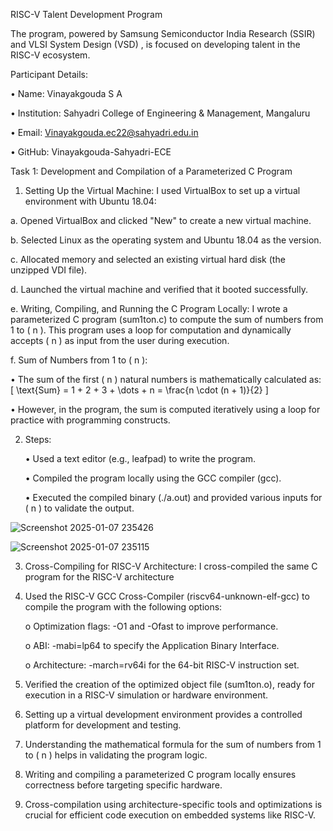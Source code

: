RISC-V Talent Development Program

The program, powered by Samsung Semiconductor India Research (SSIR) and VLSI System Design (VSD) , is focused on developing talent in the RISC-V ecosystem.

Participant Details:

•	Name: Vinayakgouda S A

•	Institution: Sahyadri College of Engineering & Management, Mangaluru

•	Email: Vinayakgouda.ec22@sahyadri.edu.in

•	GitHub: Vinayakgouda-Sahyadri-ECE

Task 1: Development and Compilation of a Parameterized C Program

1.	Setting Up the Virtual Machine: I used VirtualBox to set up a virtual environment with Ubuntu 18.04:
	
a.	Opened VirtualBox and clicked "New" to create a new virtual machine.
	
b.	Selected Linux as the operating system and Ubuntu 18.04 as the version.
	
c.	Allocated memory and selected an existing virtual hard disk (the unzipped VDI file).
	
d.	Launched the virtual machine and verified that it booted successfully.
	
e.	Writing, Compiling, and Running the C Program Locally: I wrote a parameterized C program (sum1ton.c) to compute the sum of numbers from 1 to ( n ). This program uses a loop for computation and dynamically accepts ( n ) as input from the user during execution.
	
f.	Sum of Numbers from 1 to ( n ):
	
•	The sum of the first ( n ) natural numbers is mathematically calculated as: [ \text{Sum} = 1 + 2 + 3 + \dots + n = \frac{n \cdot (n + 1)}{2} ]

•	However, in the program, the sum is computed iteratively using a loop for practice with programming constructs.

2.	Steps:

    • Used a text editor (e.g., leafpad) to write the program.

    • Compiled the program locally using the GCC compiler (gcc).

    • Executed the compiled binary (./a.out) and provided various inputs for ( n ) to validate the output.

![Screenshot 2025-01-07 235426](https://github.com/user-attachments/assets/87ba8b60-d10c-4ac6-8399-fbf93f03cc53)


![Screenshot 2025-01-07 235115](https://github.com/user-attachments/assets/e1224d92-38e7-4285-b3b5-bf6932b5bb83)


3.	Cross-Compiling for RISC-V Architecture: I cross-compiled the same C program for the RISC-V architecture 
  
4.	Used the RISC-V GCC Cross-Compiler (riscv64-unknown-elf-gcc) to compile the program with the following options:

    o Optimization flags: -O1 and -Ofast to improve performance.

    o ABI: -mabi=lp64 to specify the Application Binary Interface.

    o Architecture: -march=rv64i for the 64-bit RISC-V instruction set.

5.	Verified the creation of the optimized object file (sum1ton.o), ready for execution in a RISC-V simulation or hardware environment. 
  
6.	Setting up a virtual development environment provides a controlled platform for development and testing.
   
7.	Understanding the mathematical formula for the sum of numbers from 1 to ( n ) helps in validating the program logic.
    
8.	Writing and compiling a parameterized C program locally ensures correctness before targeting specific hardware.
	
9.	Cross-compilation using architecture-specific tools and optimizations is crucial for efficient code execution on embedded systems like RISC-V.




